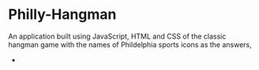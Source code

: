 # Philly-Hangman

An application built using JavaScript, HTML and CSS of the classic hangman game with the names of Phildelphia sports icons as the answers,

* 





